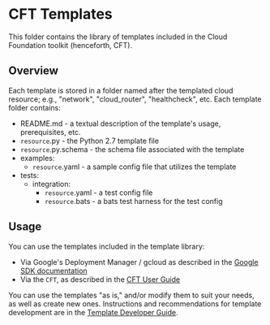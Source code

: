 # CFT Templates

This folder contains the library of templates included in the Cloud Foundation
toolkit (henceforth, CFT).

## Overview

Each template is stored in a folder named after the templated cloud resource;
e.g., "network", "cloud_router", "healthcheck", etc. Each template folder contains:

- README.md - a textual description of the template's usage, prerequisites, etc.
- `resource`.py - the Python 2.7 template file
- `resource`.py.schema - the schema file associated with the template
- examples:
  - `resource`.yaml - a sample config file that utilizes the template
- tests:
  - integration:
    - `resource`.yaml - a test config file
    - `resource`.bats - a bats test harness for the test config

## Usage

You can use the templates included in the template library:

- Via Google's Deployment Manager / gcloud as described in the
  [Google SDK documentation](https://cloud.google.com/sdk/)
- Via the `CFT`, as described in the [CFT User Guide](../doc/userguide.md)

You can use the templates "as is," and/or modify them to suit your needs, as
well as create new ones. Instructions and recommendations for template
development are in the
[Template Developer Guide](../doc/template_dev_guide.md).